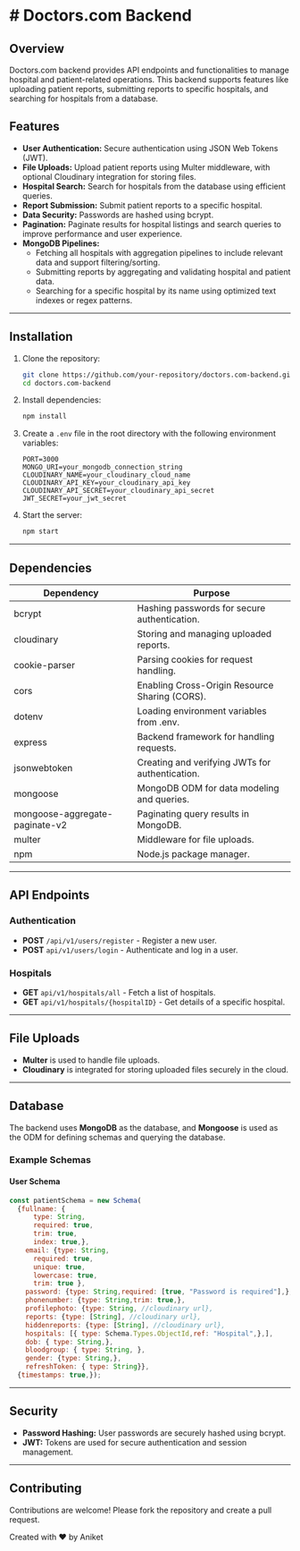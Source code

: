 <h1> # Doctors.com Backend </h1>

## Overview
Doctors.com backend provides API endpoints and functionalities to manage hospital and patient-related operations. This backend supports features like uploading patient reports, submitting reports to specific hospitals, and searching for hospitals from a database.

## Features
- **User Authentication:** Secure authentication using JSON Web Tokens (JWT).
- **File Uploads:** Upload patient reports using Multer middleware, with optional Cloudinary integration for storing files.
- **Hospital Search:** Search for hospitals from the database using efficient queries.
- **Report Submission:** Submit patient reports to a specific hospital.
- **Data Security:** Passwords are hashed using bcrypt.
- **Pagination:** Paginate results for hospital listings and search queries to improve performance and user experience.
- **MongoDB Pipelines:**
  - Fetching all hospitals with aggregation pipelines to include relevant data and support filtering/sorting.
  - Submitting reports by aggregating and validating hospital and patient data.
  - Searching for a specific hospital by its name using optimized text indexes or regex patterns.

---

## Installation

1. Clone the repository:
   ```bash
   git clone https://github.com/your-repository/doctors.com-backend.git
   cd doctors.com-backend
   ```

2. Install dependencies:
   ```bash
   npm install
   ```

3. Create a `.env` file in the root directory with the following environment variables:
   ```env
   PORT=3000
   MONGO_URI=your_mongodb_connection_string
   CLOUDINARY_NAME=your_cloudinary_cloud_name
   CLOUDINARY_API_KEY=your_cloudinary_api_key
   CLOUDINARY_API_SECRET=your_cloudinary_api_secret
   JWT_SECRET=your_jwt_secret
   ```

4. Start the server:
   ```bash
   npm start
   ```

---

## Dependencies

<table class="table-auto border-collapse border border-gray-300 w-full">
  <thead>
    <tr>
      <th class="border border-gray-300 px-4 py-2 text-left">Dependency</th>
      <th class="border border-gray-300 px-4 py-2 text-left">Purpose</th>
    </tr>
  </thead>
  <tbody>
    <tr>
      <td class="border border-gray-300 px-4 py-2">bcrypt</td>
      <td class="border border-gray-300 px-4 py-2">Hashing passwords for secure authentication.</td>
    </tr>
    <tr>
      <td class="border border-gray-300 px-4 py-2">cloudinary</td>
      <td class="border border-gray-300 px-4 py-2">Storing and managing uploaded reports.</td>
    </tr>
    <tr>
      <td class="border border-gray-300 px-4 py-2">cookie-parser</td>
      <td class="border border-gray-300 px-4 py-2">Parsing cookies for request handling.</td>
    </tr>
    <tr>
      <td class="border border-gray-300 px-4 py-2">cors</td>
      <td class="border border-gray-300 px-4 py-2">Enabling Cross-Origin Resource Sharing (CORS).</td>
    </tr>
    <tr>
      <td class="border border-gray-300 px-4 py-2">dotenv</td>
      <td class="border border-gray-300 px-4 py-2">Loading environment variables from .env.</td>
    </tr>
    <tr>
      <td class="border border-gray-300 px-4 py-2">express</td>
      <td class="border border-gray-300 px-4 py-2">Backend framework for handling requests.</td>
    </tr>
    <tr>
      <td class="border border-gray-300 px-4 py-2">jsonwebtoken</td>
      <td class="border border-gray-300 px-4 py-2">Creating and verifying JWTs for authentication.</td>
    </tr>
    <tr>
      <td class="border border-gray-300 px-4 py-2">mongoose</td>
      <td class="border border-gray-300 px-4 py-2">MongoDB ODM for data modeling and queries.</td>
    </tr>
    <tr>
      <td class="border border-gray-300 px-4 py-2">mongoose-aggregate-paginate-v2</td>
      <td class="border border-gray-300 px-4 py-2">Paginating query results in MongoDB.</td>
    </tr>
    <tr>
      <td class="border border-gray-300 px-4 py-2">multer</td>
      <td class="border border-gray-300 px-4 py-2">Middleware for file uploads.</td>
    </tr>
    <tr>
      <td class="border border-gray-300 px-4 py-2">npm</td>
      <td class="border border-gray-300 px-4 py-2">Node.js package manager.</td>
    </tr>
  </tbody>
</table>


---

## API Endpoints

### Authentication
- **POST** `/api/v1/users/register` - Register a new user.
- **POST** `api/v1/users/login` - Authenticate and log in a user.

### Hospitals
- **GET** `api/v1/hospitals/all` - Fetch a list of hospitals.
- **GET** `api/v1/hospitals/{hospitalID}` - Get details of a specific hospital.
---

## File Uploads
- **Multer** is used to handle file uploads.
- **Cloudinary** is integrated for storing uploaded files securely in the cloud.

---

## Database
The backend uses **MongoDB** as the database, and **Mongoose** is used as the ODM for defining schemas and querying the database.

### Example Schemas
#### User Schema
```javascript
const patientSchema = new Schema(
  {fullname: {
      type: String,
      required: true,
      trim: true,
      index: true,},
    email: {type: String,
      required: true,
      unique: true,
      lowercase: true,
      trim: true },
    password: {type: String,required: [true, "Password is required"],},
    phonenumber: {type: String,trim: true,},
    profilephoto: {type: String, //cloudinary url},
    reports: {type: [String], //cloudinary url},
    hiddenreports: {type: [String], //cloudinary url},
    hospitals: [{ type: Schema.Types.ObjectId,ref: "Hospital",},],
    dob: { type: String,},
    bloodgroup: { type: String, },
    gender: {type: String,},
    refreshToken: { type: String}},
  {timestamps: true,});
```



---

## Security
- **Password Hashing:** User passwords are securely hashed using bcrypt.
- **JWT:** Tokens are used for secure authentication and session management.

---


## Contributing
Contributions are welcome! Please fork the repository and create a pull request.

Created with ❤️ by Aniket

